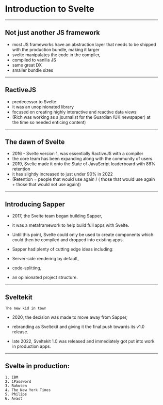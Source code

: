 # Introduction to Svelte


---

## Not just another JS framework

- most JS frameworks have an abstraction layer that needs to be shipped with the production bundle, making it larger
- svelte manipulates the code in the compiler, 
- compiled to vanilla JS
- same great DX
- smaller bundle sizes

---

## RactiveJS

- predecessor to Svelte
- it was an unopinionated library
- focused on creating highly interactive and reactive data views
- (Rich was working as a journalist for the Guardian (UK newspaper) at the time so needed enticing content)


---

## The dawn of Svelte

- 2016 - Svelte version 1, was essentially RactiveJS with a compiler
- the core team has been expanding along with the community of users
- 2019, Svelte made it onto the State of JavaScript leaderboard with 88% retention
- it has slightly increased to just under 90% in 2022
- (Retention = people that would use again / ( those that would use again + those that would not use again))


---

## Introducing Sapper

- 2017, the Svelte team began building Sapper, 
- it was a metaframework to help build full apps with Svelte. 
- Until this point, Svelte could only be used to create components which could then be compiled and dropped into existing apps.

- Sapper had plenty of cutting edge ideas including:
- Server-side rendering by default, 
- code-splitting,
- an opinionated project structure.


---

## Sveltekit
	The new kid in town

- 2020, the decision was made to move away from Sapper, 
- rebranding as Sveltekit and giving it the final push towards its v1.0 release.

- late 2022, Sveltekit 1.0 was released and immediately got put into work in production apps.


---

## Svelte in production:
	1. IBM
	2. 1Password
	3. Rakuten
	4. The New York Times
	5. Philips
	6. Avast